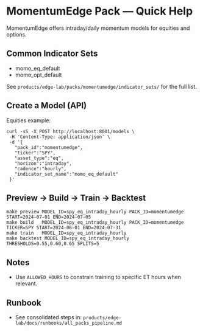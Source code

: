 # MomentumEdge Pack — Quick Help

MomentumEdge offers intraday/daily momentum models for equities and options.

## Common Indicator Sets
- momo_eq_default
- momo_opt_default

See `products/edge-lab/packs/momentumedge/indicator_sets/` for the full list.

## Create a Model (API)
Equities example:
```
curl -sS -X POST http://localhost:8001/models \
 -H 'Content-Type: application/json' \
 -d '{
   "pack_id":"momentumedge",
   "ticker":"SPY",
   "asset_type":"eq",
   "horizon":"intraday",
   "cadence":"hourly",
   "indicator_set_name":"momo_eq_default"
 }'
```

## Preview → Build → Train → Backtest
```
make preview MODEL_ID=spy_eq_intraday_hourly PACK_ID=momentumedge START=2024-07-01 END=2024-07-05
make build   MODEL_ID=spy_eq_intraday_hourly PACK_ID=momentumedge TICKER=SPY START=2024-06-01 END=2024-07-31
make train   MODEL_ID=spy_eq_intraday_hourly
make backtest MODEL_ID=spy_eq_intraday_hourly THRESHOLDS=0.55,0.60,0.65 SPLITS=5
```

## Notes
- Use `ALLOWED_HOURS` to constrain training to specific ET hours when relevant.

## Runbook
- See consolidated steps in: `products/edge-lab/docs/runbooks/all_packs_pipeline.md`
